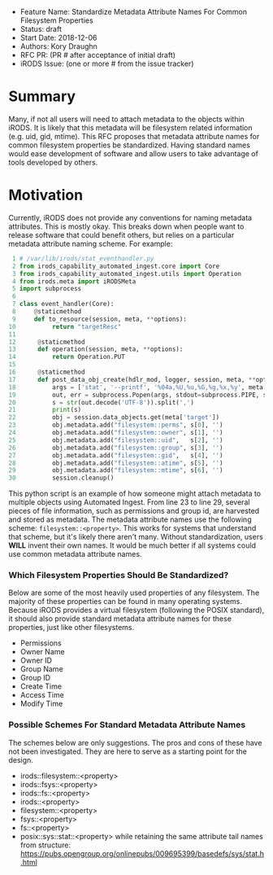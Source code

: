 - Feature Name: Standardize Metadata Attribute Names For Common Filesystem Properties
- Status: draft
- Start Date: 2018-12-06
- Authors: Kory Draughn
- RFC PR: (PR # after acceptance of initial draft)
- iRODS Issue: (one or more # from the issue tracker)

# Summary

Many, if not all users will need to attach metadata to the objects within iRODS. It is likely that this 
metadata will be filesystem related information (e.g. uid, gid, mtime). This RFC proposes that metadata 
attribute names for common filesystem properties be standardized. Having standard names would ease 
development of software and allow users to take advantage of tools developed by others.

# Motivation

Currently, iRODS does not provide any conventions for naming metadata attributes. This is mostly okay. 
This breaks down when people want to release software that could benefit others, but relies on a particular 
metadata attribute naming scheme. For example:
```python
 1 # /var/lib/irods/stat_eventhandler.py
 2 from irods_capability_automated_ingest.core import Core
 3 from irods_capability_automated_ingest.utils import Operation
 4 from irods.meta import iRODSMeta
 5 import subprocess
 6 
 7 class event_handler(Core):
 8     @staticmethod
 9     def to_resource(session, meta, **options):
10          return "targetResc"
11
12      @staticmethod
13      def operation(session, meta, **options):
14          return Operation.PUT
15
16      @staticmethod
17      def post_data_obj_create(hdlr_mod, logger, session, meta, **options):
18          args = ['stat', '--printf', '%04a,%U,%u,%G,%g,%x,%y', meta['path']]
19          out, err = subprocess.Popen(args, stdout=subprocess.PIPE, stderr=subprocess.PIPE).communicate()
20          s = str(out.decode('UTF-8')).split(',')
21          print(s)
22          obj = session.data_objects.get(meta['target'])
23          obj.metadata.add("filesystem::perms", s[0], '')
24          obj.metadata.add("filesystem::owner", s[1], '')
25          obj.metadata.add("filesystem::uid",   s[2], '')
26          obj.metadata.add("filesystem::group", s[3], '')
27          obj.metadata.add("filesystem::gid",   s[4], '')
28          obj.metadata.add("filesystem::atime", s[5], '')
29          obj.metadata.add("filesystem::mtime", s[6], '')
30          session.cleanup()
```
This python script is an example of how someone might attach metadata to multiple objects using Automated 
Ingest. From line 23 to line 29, several pieces of file information, such as permissions and group id, are 
harvested and stored as metadata. The metadata attribute names use the following scheme: `filesystem::<property>`. 
This works for systems that understand that scheme, but it's likely there aren't many. Without standardization, 
users **WILL** invent their own names. It would be much better if all systems could use common metadata attribute 
names.

### Which Filesystem Properties Should Be Standardized?

Below are some of the most heavily used properties of any filesystem. The majority of these properties can be 
found in many operating systems. Because iRODS provides a virtual filesystem (following the POSIX standard), it 
should also provide standard metadata attribute names for these properties, just like other filesystems.

- Permissions
- Owner Name
- Owner ID
- Group Name
- Group ID
- Create Time
- Access Time
- Modify Time

### Possible Schemes For Standard Metadata Attribute Names

The schemes below are only suggestions. The pros and cons of these have not been investigated. They are here 
to serve as a starting point for the design.

- irods::filesystem::\<property\>
- irods::fsys::\<property\>
- irods::fs::\<property\>
- irods::\<property\>
- filesystem::\<property\>
- fsys::\<property\>
- fs::\<property\>
- posix::sys::stat::\<property\> while retaining the same attribute tail names from structure: https://pubs.opengroup.org/onlinepubs/009695399/basedefs/sys/stat.h.html


